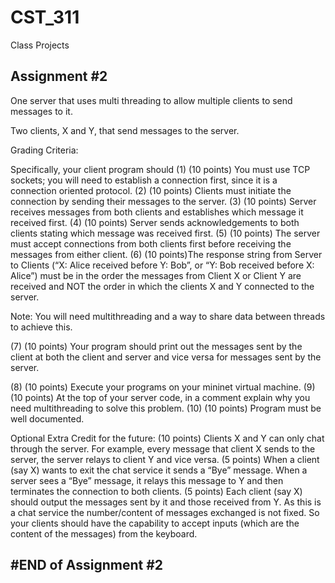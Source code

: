 # CST_311
Class Projects


Assignment #2
-------------

One server that uses multi threading to allow multiple clients to send messages to it.

Two clients, X and Y, that send messages to the server.


Grading Criteria:

Specifically, your client program should
(1) (10 points) You must use TCP sockets; you will need to establish a connection first, since it is a connection oriented protocol.
(2) (10 points) Clients must initiate the connection by sending their messages to the server.
(3) (10 points) Server receives messages from both clients and establishes which message it received first.
(4) (10 points) Server sends acknowledgements to both clients stating which message was received first.
(5) (10 points) The server must accept connections from both clients first before receiving the messages from either client.
(6) (10 points)The response string from Server to Clients (“X: Alice received before Y: Bob”, or “Y: Bob received before X: Alice”) must be in the order the messages from Client X or Client Y are received and NOT the order in which the clients X and Y connected to the server. 

Note: You will need multithreading and a way to share data between threads to achieve this.

(7) (10 points) Your program should print out the messages sent by the client at both the client and server and vice versa for messages sent by the server.

(8) (10 points) Execute your programs on your mininet virtual machine.
(9) (10 points) At the top of your server code, in a comment explain why you need multithreading to solve this problem.
(10) (10 points) Program must be well documented.

Optional Extra Credit for the future:
(10 points) Clients X and Y can only chat through the server. For example, every message that client X sends to the server, the server relays to client Y and vice versa. 
(5 points) When a client (say X) wants to exit the chat service it sends a “Bye” message. When a server sees a “Bye” message, it relays this message to Y and then terminates the connection to both clients. 
(5 points) Each client (say X) should output the messages sent by it and those received from Y. As this is a chat service the number/content of messages exchanged is not fixed. So your clients should have the capability to accept inputs (which are the content of the messages) from the keyboard. 

#END of Assignment #2
---------------------
